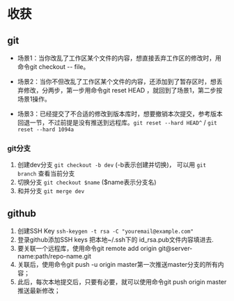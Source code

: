 # 收获
## git
 * 场景1：当你改乱了工作区某个文件的内容，想直接丢弃工作区的修改时，用命令git checkout -- file。

 * 场景2：当你不但改乱了工作区某个文件的内容，还添加到了暂存区时，想丢弃修改，分两步，第一步用命令git reset HEAD <file>，就回到了场景1，第二步按场景1操作。

 * 场景3：已经提交了不合适的修改到版本库时，想要撤销本次提交，参考版本回退一节，不过前提是没有推送到远程库。`git reset --hard HEAD^` / `git reset --hard 1094a`
### git分支
 1. 创建dev分支 `git checkout -b dev` (-b表示创建并切换)，
 可以用 `git branch` 查看当前分支
 2. 切换分支 `git checkout $name` ($name表示分支名)
 3. 和并分支 `git merge dev`

 ## github 
 1. 创建SSH Key `ssh-keygen -t rsa -C "youremail@example.com"`
 2. 登录github添加SSH keys 把本地~/.ssh下的 id_rsa.pub文件内容填进去.
 3. 要关联一个远程库，使用命令git remote add origin git@server-name:path/repo-name.git
 4. 关联后，使用命令git push -u origin master第一次推送master分支的所有内容；
 5. 此后，每次本地提交后，只要有必要，就可以使用命令git push origin master推送最新修改；